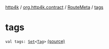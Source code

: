[http4k](../../index.md) / [org.http4k.contract](../index.md) / [RouteMeta](index.md) / [tags](./tags.md)

# tags

`val tags: `[`Set`](https://kotlinlang.org/api/latest/jvm/stdlib/kotlin.collections/-set/index.html)`<`[`Tag`](../-tag/index.md)`>` [(source)](https://github.com/http4k/http4k/blob/master/http4k-contract/src/main/kotlin/org/http4k/contract/routeMeta.kt#L123)